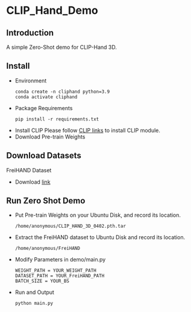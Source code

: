 # CLIP_Hand_Demo

## Introduction
A simple Zero-Shot demo for CLIP-Hand 3D.

## Install
+ Environment
  ```
  conda create -n cliphand python=3.9
  conda activate cliphand
  ```
+ Package Requirements
  ```
  pip install -r requirements.txt
  ```
+ Install CLIP
  Please follow [CLIP links](https://github.com/openai/CLIP) to install CLIP module.
+ Download Pre-train Weights

## Download Datasets
FreiHAND Dataset
+ Download [link](https://lmb.informatik.uni-freiburg.de/projects/freihand/)

## Run Zero Shot Demo
+ Put Pre-train Weights on your Ubuntu Disk, and record its location.
  ```
  /home/anonymous/CLIP_HAND_3D_0402.pth.tar
  ```
+ Extract the FreiHAND dataset to Ubuntu Disk and record its location.
  ```
  /home/anonymous/FreiHAND
  ```
+ Modify Parameters in demo/main.py
  ```
  WEIGHT_PATH = YOUR_WEIGHT_PATH
  DATASET_PATH = YOUR_FreiHAND_PATH
  BATCH_SIZE = YOUR_BS
  ```
+ Run and Output
  ```
  python main.py
  ```

  
  
